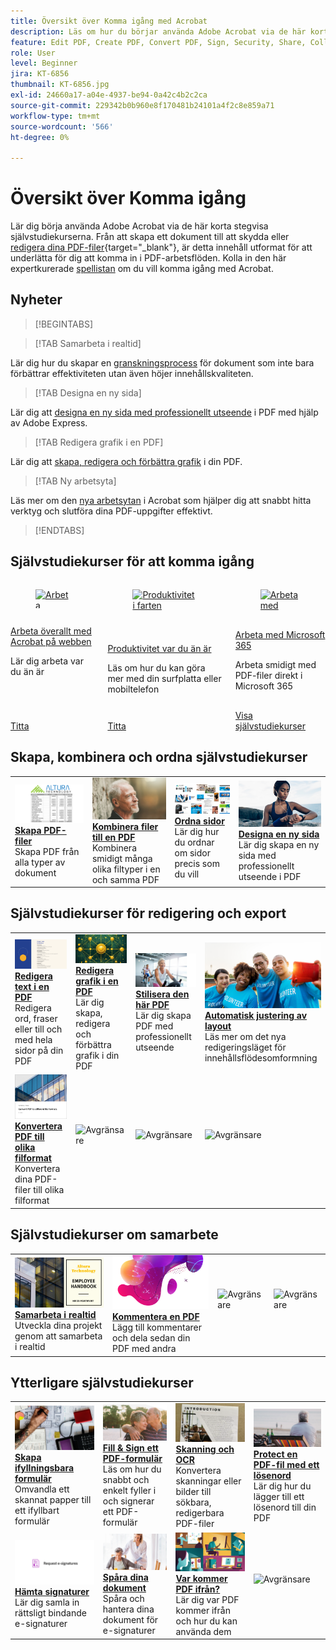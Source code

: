 ```yaml
---
title: Översikt över Komma igång med Acrobat
description: Läs om hur du börjar använda Adobe Acrobat via de här korta (1-2 min) stegvisa självstudiekurserna
feature: Edit PDF, Create PDF, Convert PDF, Sign, Security, Share, Collaboration, Workspace
role: User
level: Beginner
jira: KT-6856
thumbnail: KT-6856.jpg
exl-id: 24660a17-a04e-4937-be94-0a42c4b2c2ca
source-git-commit: 229342b0b960e8f170481b24101a4f2c8e859a71
workflow-type: tm+mt
source-wordcount: '566'
ht-degree: 0%

---
```


# Översikt över Komma igång

Lär dig börja använda Adobe Acrobat via de här korta stegvisa självstudiekurserna. Från att skapa ett dokument till att skydda eller [redigera dina PDF-filer](https://www.adobe.com/se/acrobat/online/pdf-editor.html){target="_blank"}, är detta innehåll utformat för att underlätta för dig att komma in i PDF-arbetsflöden. Kolla in den här expertkurerade [spellistan](https://experienceleague.adobe.com/en/playlists/acrobat-get-started-business-users) om du vill komma igång med Acrobat.

## Nyheter

>[!BEGINTABS]

>[!TAB Samarbeta i realtid]

Lär dig hur du skapar en [granskningsprocess](collaborate.md) för dokument som inte bara förbättrar effektiviteten utan även höjer innehållskvaliteten.

>[!TAB Designa en ny sida]

Lär dig att [designa en ny sida med professionellt utseende](add-custom-page.md) i PDF med hjälp av Adobe Express.

>[!TAB Redigera grafik i en PDF]

Lär dig att [skapa, redigera och förbättra grafik](edit-graphics.md) i din PDF.

>[!TAB Ny arbetsyta]

Läs mer om den [nya arbetsytan](new-workspace.md) i Acrobat som hjälper dig att snabbt hitta verktyg och slutföra dina PDF-uppgifter effektivt.

>[!ENDTABS]

## Självstudiekurser för att komma igång



<!-- CARDS

* https://experienceleague.adobe.com/en/docs/document-cloud-learn/acrobat-learning/getting-started/acrobatweb
  {title = Work anywhere with Acrobat web}
  {description = Learn how to work from anywhere}
  {image = https://experienceleague.adobe.com/en/docs/document-cloud-learn/acrobat-learning/getting-started/media_1bfcf9b6746a553be3bae3718499df7f83847b637.png?width=400&format=webply&optimize=medium}
  {cta = Watch}
* https://experienceleague.adobe.com/en/docs/document-cloud-learn/acrobat-learning/getting-started/productivity
  {title = Productivity on the go}
  {description = Learn how to do more from your tablet or mobile phone}
  {image = https://experienceleague.adobe.com/en/docs/document-cloud-learn/acrobat-learning/getting-started/media_1baac857c8ccc7eb8f0af7c27bd123772b2d5cac4.png?width=400&format=webply&optimize=medium}
  {cta = Watch}
* https://experienceleague.adobe.com/en/docs/journey-optimizer/using/get-started/user-interface
  {title = Work with Microsoft 365}
  {description = Work seamlessly with PDF files, right inside Microsoft 365}
  {image = https://experienceleague.adobe.com/en/docs/document-cloud-learn/acrobat-learning/getting-started/media_1e715d1ec959dc755a27cab94e21039372673afac.png?width=400&format=webply&optimize=medium}
  {cta = View tutorials}

-->
<!-- START CARDS HTML - DO NOT MODIFY BY HAND -->
<div class="columns">
    <div class="column is-half-tablet is-half-desktop is-one-third-widescreen" aria-label="Work anywhere with Acrobat web">
        <div class="card" style="height: 100%; display: flex; flex-direction: column; height: 100%;">
            <div class="card-image">
                <figure class="image x-is-16by9">
                    <a href="https://experienceleague.adobe.com/en/docs/document-cloud-learn/acrobat-learning/getting-started/acrobatweb" title="Arbeta överallt med Acrobat web" target="_blank" rel="referrer">
                        <img class="is-bordered-r-small" src="https://experienceleague.adobe.com/en/docs/document-cloud-learn/acrobat-learning/getting-started/media_1bfcf9b6746a553be3bae3718499df7f83847b637.png?width=400&format=webply&optimize=medium" alt="Arbeta överallt med Acrobat web"
                             style="width: 100%; aspect-ratio: 16 / 9; object-fit: cover; overflow: hidden; display: block; margin: auto;">
                    </a>
                </figure>
            </div>
            <div class="card-content is-padded-small" style="display: flex; flex-direction: column; flex-grow: 1; justify-content: space-between;">
                <div class="top-card-content">
                    <p class="headline is-size-6 has-text-weight-bold">
                        <a href="https://experienceleague.adobe.com/en/docs/document-cloud-learn/acrobat-learning/getting-started/acrobatweb" target="_blank" rel="referrer" title="Arbeta överallt med Acrobat web">Arbeta överallt med Acrobat på webben</a>
                    </p>
                    <p class="is-size-6">Lär dig arbeta var du än är</p>
                </div>
                <a href="https://experienceleague.adobe.com/en/docs/document-cloud-learn/acrobat-learning/getting-started/acrobatweb" target="_blank" rel="referrer" class="spectrum-Button spectrum-Button--outline spectrum-Button--primary spectrum-Button--sizeM" style="align-self: flex-start; margin-top: 1rem;">
                    <span class="spectrum-Button-label has-no-wrap has-text-weight-bold">Titta</span>
                </a>
            </div>
        </div>
    </div>
    <div class="column is-half-tablet is-half-desktop is-one-third-widescreen" aria-label="Productivity on the go">
        <div class="card" style="height: 100%; display: flex; flex-direction: column; height: 100%;">
            <div class="card-image">
                <figure class="image x-is-16by9">
                    <a href="https://experienceleague.adobe.com/en/docs/document-cloud-learn/acrobat-learning/getting-started/productivity" title="Produktivitet i farten" target="_blank" rel="referrer">
                        <img class="is-bordered-r-small" src="https://experienceleague.adobe.com/en/docs/document-cloud-learn/acrobat-learning/getting-started/media_1baac857c8ccc7eb8f0af7c27bd123772b2d5cac4.png?width=400&format=webply&optimize=medium" alt="Produktivitet i farten"
                             style="width: 100%; aspect-ratio: 16 / 9; object-fit: cover; overflow: hidden; display: block; margin: auto;">
                    </a>
                </figure>
            </div>
            <div class="card-content is-padded-small" style="display: flex; flex-direction: column; flex-grow: 1; justify-content: space-between;">
                <div class="top-card-content">
                    <p class="headline is-size-6 has-text-weight-bold">
                        <a href="https://experienceleague.adobe.com/en/docs/document-cloud-learn/acrobat-learning/getting-started/productivity" target="_blank" rel="referrer" title="Produktivitet i farten">Produktivitet var du än är</a>
                    </p>
                    <p class="is-size-6">Läs om hur du kan göra mer med din surfplatta eller mobiltelefon</p>
                </div>
                <a href="https://experienceleague.adobe.com/en/docs/document-cloud-learn/acrobat-learning/getting-started/productivity" target="_blank" rel="referrer" class="spectrum-Button spectrum-Button--outline spectrum-Button--primary spectrum-Button--sizeM" style="align-self: flex-start; margin-top: 1rem;">
                    <span class="spectrum-Button-label has-no-wrap has-text-weight-bold">Titta</span>
                </a>
            </div>
        </div>
    </div>
    <div class="column is-half-tablet is-half-desktop is-one-third-widescreen" aria-label="Work with Microsoft 365">
        <div class="card" style="height: 100%; display: flex; flex-direction: column; height: 100%;">
            <div class="card-image">
                <figure class="image x-is-16by9">
                    <a href="https://experienceleague.adobe.com/en/docs/journey-optimizer/using/get-started/user-interface" title="Arbeta med Microsoft 365" target="_blank" rel="referrer">
                        <img class="is-bordered-r-small" src="https://experienceleague.adobe.com/en/docs/document-cloud-learn/acrobat-learning/getting-started/media_1e715d1ec959dc755a27cab94e21039372673afac.png?width=400&format=webply&optimize=medium" alt="Arbeta med Microsoft 365"
                             style="width: 100%; aspect-ratio: 16 / 9; object-fit: cover; overflow: hidden; display: block; margin: auto;">
                    </a>
                </figure>
            </div>
            <div class="card-content is-padded-small" style="display: flex; flex-direction: column; flex-grow: 1; justify-content: space-between;">
                <div class="top-card-content">
                    <p class="headline is-size-6 has-text-weight-bold">
                        <a href="https://experienceleague.adobe.com/en/docs/journey-optimizer/using/get-started/user-interface" target="_blank" rel="referrer" title="Arbeta med Microsoft 365">Arbeta med Microsoft 365</a>
                    </p>
                    <p class="is-size-6">Arbeta smidigt med PDF-filer direkt i Microsoft 365</p>
                </div>
                <a href="https://experienceleague.adobe.com/en/docs/journey-optimizer/using/get-started/user-interface" target="_blank" rel="referrer" class="spectrum-Button spectrum-Button--outline spectrum-Button--primary spectrum-Button--sizeM" style="align-self: flex-start; margin-top: 1rem;">
                    <span class="spectrum-Button-label has-no-wrap has-text-weight-bold">Visa självstudiekurser</span>
                </a>
            </div>
        </div>
    </div>
</div>
<!-- END CARDS HTML - DO NOT MODIFY BY HAND -->

## Skapa, kombinera och ordna självstudiekurser

<table style="table-layout:fixed">
  <tr>
    <td>
      <a href="create-pdf.md">
        <img alt="Skapa PDF-filer" src="../assets/create.png" />
      </a>
      <div>
      <a href="create-pdf.md"><strong>Skapa PDF-filer</strong></a>
      </div>
      Skapa PDF från alla typer av dokument
      <br>
    </td>
    <td>
      <a href="combine-to-pdf.md">
        <img alt="Kombinera filer till en PDF" src="../assets/combine.png" />
      </a>
      <div>
      <a href="combine-to-pdf.md"><strong>Kombinera filer till en PDF</strong></a>
      </div>
      Kombinera smidigt många olika filtyper i en och samma PDF
      <br>
    </td>
    <td>
      <a href="organize.md">
        <img alt="Ordna sidor" src="../assets/organize-pages.png" />
      </a>
      <div>
      <a href="organize.md"><strong>Ordna sidor</strong></a>
      </div>
      Lär dig hur du ordnar om sidor precis som du vill
      <br>
    </td>
    <td>
      <a href="add-custom-page.md">
        <img alt="Designa en ny sida" src="../assets/design.png" />
      </a>
      <div>
      <a href="add-custom-page.md"><strong>Designa en ny sida</strong></a>
      </div>
     Lär dig skapa en ny sida med professionellt utseende i PDF
      <br>
    </td>
  </tr>
  </table>

## Självstudiekurser för redigering och export

<table style="table-layout:fixed">
  <tr>
    <td>
      <a href="edit-pdf.md">
        <img alt="Redigera text i en PDF" src="../assets/edit-text.png" />
      </a>
      <div>
      <a href="edit-pdf.md"><strong>Redigera text i en PDF</strong></a>
      </div>
      Redigera ord, fraser eller till och med hela sidor på din PDF
      <br>
    </td>
    <td>
      <a href="edit-graphics.md">
        <img alt="Redigera grafik i en PDF" src="../assets/edit-graphics.png" />
      </a>
      <div>
      <a href="edit-graphics.md"><strong>Redigera grafik i en PDF</strong></a>
      </div>
      Lär dig skapa, redigera och förbättra grafik i din PDF
      <br>
    </td>
    <td>
      <a href="stylize-this-pdf.md">
        <img alt="Stilisera denna PDF" src="../assets/stylize-pdf.png" />
      </a>
      <div>
      <a href="stylize-this-pdf.md"><strong>Stilisera den här PDF</strong></a>
      </div>
      Lär dig skapa PDF med professionellt utseende
      <br>
    </td>
   <td>
      <a href="auto-adjust-layout.md">
        <img alt="Automatisk justering av layout" src="../assets/auto-adjust.png" />
      </a>
      <div>
      <a href="auto-adjust-layout.md"><strong>Automatisk justering av layout</strong></a>
      </div>
      Läs mer om det nya redigeringsläget för innehållsflödesomformning
      <br>
    </td>
  </tr>
    <td>
      <a href="export-pdf.md">
        <img alt="Konvertera PDF till olika filformat" src="../assets/convert.png" />
      </a>
      <div>
      <a href="export-pdf.md"><strong>Konvertera PDF till olika filformat</strong></a>
      </div>
      Konvertera dina PDF-filer till olika filformat
      <br>
    </td>
    <td>
   <img alt="Avgränsare" src="../assets/Grayspacer.png" />
    <div>
    <br>
  </td>
  <td>
   <img alt="Avgränsare" src="../assets/Grayspacer.png" />
    <div>
    <br>
  </td>
   <td>
   <img alt="Avgränsare" src="../assets/Grayspacer.png" />
    <div>
    <br>
  </td>
</tr>
</table>

## Självstudiekurser om samarbete

<table style="table-layout:fixed">
  <tr>
    <td>
      <a href="collaborate.md">
        <img alt="Samarbeta i realtid" src="../assets/collaborate.png" />
      </a>
      <div>
      <a href="collaborate.md"><strong>Samarbeta i realtid</strong></a>
      </div>
      Utveckla dina projekt genom att samarbeta i realtid
    </td>
    <td>
      <a href="comment-on-pdf-files.md">
        <img alt="Kommentera en PDF" src="../assets/comment.png" />
      </a>
      <div>
      <a href="comment-on-pdf-files.md"><strong>Kommentera en PDF</strong></a>
      </div>
      Lägg till kommentarer och dela sedan din PDF med andra
      <br>
    </td>
    <td>
    <img alt="Avgränsare" src="../assets/Whitespacer.png" />
      <div>
      <br>
    </td>
    <td>
    <img alt="Avgränsare" src="../assets/Whitespacer.png" />
      <div>
      <br>
    </td>
</tr>
</table>

## Ytterligare självstudiekurser

<table style="table-layout:fixed">
<tr>
  <td>
    <a href="create-fillable-forms.md">
      <img alt="Skapa ifyllningsbara formulär" src="../assets/fillable-forms.png" />
    </a>
    <div>
      <a href="create-fillable-forms.md"><strong>Skapa ifyllningsbara formulär</strong></a>
      </div>
      Omvandla ett skannat papper till ett ifyllbart formulär
      <br>
  </td>
  <td>
    <a href="fill-and-sign.md">
      <img alt="Fill &amp; Sign ett PDF-formulär" src="../assets/fill-sign.png" />
    </a>
    <div>
    <a href="fill-and-sign.md"><strong>Fill &amp; Sign ett PDF-formulär</strong></a>
    </div>
    Läs om hur du snabbt och enkelt fyller i och signerar ett PDF-formulär
    <br>
  </td>
  <td>
    <a href="scan-and-ocr.md">
      <img alt="Skanning &amp; OCR" src="../assets/scan.png" />
    </a>
    <div>
    <a href="scan-and-ocr.md"><strong>Skanning och OCR</strong></a>
    </div>
    Konvertera skanningar eller bilder till sökbara, redigerbara PDF-filer
    <br>
  </td>
  <td>
    <a href="password-protect.md">
      <img alt="Protect en PDF-fil med ett lösenord" src="../assets/protect.png" />
    </a>
    <div>
    <a href="password-protect.md"><strong>Protect en PDF-fil med ett lösenord</strong></a>
    </div>
    Lär dig hur du lägger till ett lösenord till din PDF
    <br>
  </td>
</tr>
<tr>
  <td>
    <a href="signatures.md">
      <img alt="Hämta signaturer" src="../assets/signatures.png" />
    </a>
    <div>
    <a href="signatures.md"><strong>Hämta signaturer</strong></a>
    </div>
    Lär dig samla in rättsligt bindande e-signaturer
    <br>
  </td>
  <td>
    <a href="track.md">
      <img alt="Spåra dina dokument" src="../assets/track.png" />
    </a>
    <div>
    <a href="track.md"><strong>Spåra dina dokument</strong></a>
    </div>
    Spåra och hantera dina dokument för e-signaturer
    <br>
  </td>
  <td>
      <a href="where-do-pdfs-come-from.md">
        <img alt="Var kommer PDF ifrån?" src="../assets/where-pdfs.png" />
      </a>
      <div>
      <a href="where-do-pdfs-come-from.md"><strong>Var kommer PDF ifrån?</strong></a>
      </div>
      Lär dig var PDF kommer ifrån och hur du kan använda dem
      <br>
  </td>
  <td>
   <img alt="Avgränsare" src="../assets/Grayspacer.png" />
    <div>
    <br>
  </td>
</tr>
</table>
